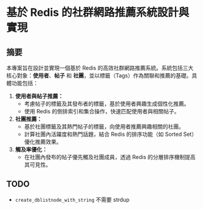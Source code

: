 # 基於 Redis 的社群網路推薦系統設計與實現

## **摘要**

本專案旨在設計並實現一個基於 Redis 的高效社群網路推薦系統。系統包括三大核心對象：**使用者**、**帖子** 和 **社團**，並以標籤（Tags）作為關聯和推薦的基礎。具體功能包括：

1. **使用者與帖子推薦：**
   - 考慮帖子的標籤及其發布者的標籤，基於使用者興趣生成個性化推薦。
   - 使用 Redis 的倒排索引和集合操作，快速匹配使用者與相關帖子。
2. **社團推薦：**
   - 基於社團標籤及其熱門帖子的標籤，向使用者推薦興趣相關的社團。
   - 計算社團內活躍度和熱門話題，結合 Redis 的排序功能（如 Sorted Set）優化推薦效果。
3. **觸及率優化：**
   - 在社團內發布的帖子優先觸及社團成員，透過 Redis 的分層排序機制提高其可見性。

## **TODO**

- `create_dblistnode_with_string` 不需要 strdup
